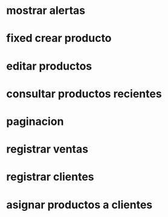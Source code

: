 <!-- utilidades -->
# mostrar alertas

<!-- modulo de productos -->
# fixed crear producto
# editar productos
# consultar productos recientes
# paginacion

<!-- modulo de ventas -->
# registrar ventas
  <!-- clientes -->
  # registrar clientes
  # asignar productos a clientes
